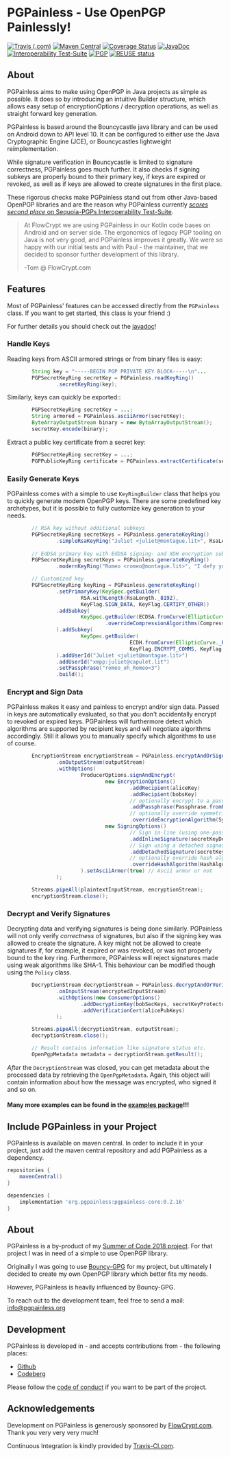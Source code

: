 <!--
SPDX-FileCopyrightText: 2021 Paul Schaub <info@pgpainless.org>

SPDX-License-Identifier: Apache-2.0
-->

# PGPainless - Use OpenPGP Painlessly!

[![Travis (.com)](https://travis-ci.com/pgpainless/pgpainless.svg?branch=master)](https://travis-ci.com/pgpainless/pgpainless)
[![Maven Central](https://badgen.net/maven/v/maven-central/org.pgpainless/pgpainless-core)](https://search.maven.org/artifact/org.pgpainless/pgpainless-core)
[![Coverage Status](https://coveralls.io/repos/github/pgpainless/pgpainless/badge.svg?branch=master)](https://coveralls.io/github/pgpainless/pgpainless?branch=master)
[![JavaDoc](https://badgen.net/badge/javadoc/yes/green)](https://pgpainless.org/releases/latest/javadoc/)
[![Interoperability Test-Suite](https://badgen.net/badge/Sequoia%20Test%20Suite/%232/green)](https://tests.sequoia-pgp.org/)
[![PGP](https://img.shields.io/badge/pgp-A027%20DB2F%203E1E%20118A-blue)](https://keyoxide.org/7F9116FEA90A5983936C7CFAA027DB2F3E1E118A)
[![REUSE status](https://api.reuse.software/badge/github.com/pgpainless/pgpainless)](https://api.reuse.software/info/github.com/pgpainless/pgpainless)
## About

PGPainless aims to make using OpenPGP in Java projects as simple as possible.
It does so by introducing an intuitive Builder structure, which allows easy 
setup of encryptionOptions / decryption operations, as well as straight forward key generation.

PGPainless is based around the Bouncycastle java library and can be used on Android down to API level 10.
It can be configured to either use the Java Cryptographic Engine (JCE), or Bouncycastles lightweight reimplementation.

While signature verification in Bouncycastle is limited to signature correctness, PGPainless goes much further.
It also checks if signing subkeys are properly bound to their primary key, if keys are expired or revoked, as well as
if keys are allowed to create signatures in the first place.

These rigorous checks make PGPainless stand out from other Java-based OpenPGP libraries and are the reason why
PGPainless currently [*scores second place* on Sequoia-PGPs Interoperability Test-Suite](https://tests.sequoia-pgp.org).

> At FlowCrypt we are using PGPainless in our Kotlin code bases on Android and on server side.
> The ergonomics of legacy PGP tooling on Java is not very good, and PGPainless improves it greatly.
> We were so happy with our initial tests and with Paul - the maintainer, that we decided to sponsor further development of this library.
>
> -Tom @ FlowCrypt.com

## Features

Most of PGPainless' features can be accessed directly from the `PGPainless` class.
If you want to get started, this class is your friend :)

For further details you should check out the [javadoc](https://pgpainless.org/releases/latest/javadoc/)!

### Handle Keys
Reading keys from ASCII armored strings or from binary files is easy:

```java
        String key = "-----BEGIN PGP PRIVATE KEY BLOCK-----\n"...
        PGPSecretKeyRing secretKey = PGPainless.readKeyRing()
                .secretKeyRing(key);
```

Similarly, keys can quickly be exported::

```java
        PGPSecretKeyRing secretKey = ...;
        String armored = PGPainless.asciiArmor(secretKey);
        ByteArrayOutputStream binary = new ByteArrayOutputStream();
        secretKey.encode(binary);
```

Extract a public key certificate from a secret key:

```java
        PGPSecretKeyRing secretKey = ...;
        PGPPublicKeyRing certificate = PGPainless.extractCertificate(secretKey);
```

### Easily Generate Keys
PGPainless comes with a simple to use `KeyRingBuilder` class that helps you to quickly generate modern OpenPGP keys.
There are some predefined key archetypes, but it is possible to fully customize key generation to your needs.

```java
        // RSA key without additional subkeys
        PGPSecretKeyRing secretKeys = PGPainless.generateKeyRing()
                .simpleRsaKeyRing("Juliet <juliet@montague.lit>", RsaLength._4096);
                
        // EdDSA primary key with EdDSA signing- and XDH encryption subkeys
        PGPSecretKeyRing secretKeys = PGPainless.generateKeyRing()
                .modernKeyRing("Romeo <romeo@montague.lit>", "I defy you, stars!");

        // Customized key
        PGPSecretKeyRing keyRing = PGPainless.generateKeyRing()
                .setPrimaryKey(KeySpec.getBuilder(
                        RSA.withLength(RsaLength._8192),
                        KeyFlag.SIGN_DATA, KeyFlag.CERTIFY_OTHER))
                .addSubkey(
                        KeySpec.getBuilder(ECDSA.fromCurve(EllipticCurve._P256), KeyFlag.SIGN_DATA)
                                .overrideCompressionAlgorithms(CompressionAlgorithm.ZLIB)
                ).addSubkey(
                        KeySpec.getBuilder(
                                        ECDH.fromCurve(EllipticCurve._P256),
                                        KeyFlag.ENCRYPT_COMMS, KeyFlag.ENCRYPT_STORAGE)
                ).addUserId("Juliet <juliet@montague.lit>")
                .addUserId("xmpp:juliet@capulet.lit")
                .setPassphrase("romeo_oh_Romeo<3")
                .build();
```

### Encrypt and Sign Data
PGPainless makes it easy and painless to encrypt and/or sign data.
Passed in keys are automatically evaluated, so that you don't accidentally encrypt to revoked or expired keys.
PGPainless will furthermore detect which algorithms are supported by recipient keys and will negotiate
algorithms accordingly.
Still it allows you to manually specify which algorithms to use of course.

```java
        EncryptionStream encryptionStream = PGPainless.encryptAndOrSign()
                .onOutputStream(outputStream)
                .withOptions(
                        ProducerOptions.signAndEncrypt(
                                new EncryptionOptions()
                                        .addRecipient(aliceKey)
                                        .addRecipient(bobsKey)
                                        // optionally encrypt to a passphrase
                                        .addPassphrase(Passphrase.fromPassword("password123"))
                                        // optionally override symmetric encryption algorithm
                                        .overrideEncryptionAlgorithm(SymmetricKeyAlgorithm.AES_192),
                                new SigningOptions()
                                        // Sign in-line (using one-pass-signature packet)
                                        .addInlineSignature(secretKeyDecryptor, aliceSecKey, signatureType)
                                        // Sign using a detached signature
                                        .addDetachedSignature(secretKeyDecryptor, aliceSecKey, signatureType)
                                        // optionally override hash algorithm
                                        .overrideHashAlgorithm(HashAlgorithm.SHA256)
                        ).setAsciiArmor(true) // Ascii armor or not
                );

        Streams.pipeAll(plaintextInputStream, encryptionStream);
        encryptionStream.close();
```

### Decrypt and Verify Signatures

Decrypting data and verifying signatures is being done similarly.
PGPainless will not only verify *correctness* of signatures, but also if the signing key was allowed to create the signature.
A key might not be allowed to create signatures if, for example, it expired or was revoked, or was not properly bound to the key ring.
Furthermore, PGPainless will reject signatures made using weak algorithms like SHA-1. 
This behaviour can be modified though using the `Policy` class.

```java
        DecryptionStream decryptionStream = PGPainless.decryptAndOrVerify()
                .onInputStream(encryptedInputStream)
                .withOptions(new ConsumerOptions()
                        .addDecryptionKey(bobSecKeys, secretKeyProtector)
                        .addVerificationCert(alicePubKeys)
                );

        Streams.pipeAll(decryptionStream, outputStream);
        decryptionStream.close();

        // Result contains information like signature status etc.
        OpenPgpMetadata metadata = decryptionStream.getResult();
```

*After* the `DecryptionStream` was closed, you can get metadata about the processed data by retrieving the `OpenPgpMetadata`.
Again, this object will contain information about how the message was encrypted, who signed it and so on.

#### Many more examples can be found in the [examples package](pgpainless-core/src/test/java/org/pgpainless/example)!!!

## Include PGPainless in your Project

PGPainless is available on maven central. In order to include it in your project, just add the 
maven central repository and add PGPainless as a dependency.

```gradle
repositories {
	mavenCentral()
}

dependencies {
	implementation 'org.pgpainless:pgpainless-core:0.2.16'
}
```

## About
PGPainless is a by-product of my [Summer of Code 2018 project](https://blog.jabberhead.tk/summer-of-code-2018/).
For that project I was in need of a simple to use OpenPGP library.

Originally I was going to use [Bouncy-GPG](https://github.com/neuhalje/bouncy-gpg) for my project,
but ultimately I decided to create my own OpenPGP library which better fits my needs.

However, PGPainless is heavily influenced by Bouncy-GPG.

To reach out to the development team, feel free to send a mail: info@pgpainless.org

## Development
PGPainless is developed in - and accepts contributions from - the following places:

* [Github](https://github.com/pgpainless/pgpainless)
* [Codeberg](https://codeberg.org/PGPainless/pgpainless)

Please follow the [code of conduct](CODE_OF_CONDUCT.md) if you want to be part of the project.

## Acknowledgements
Development on PGPainless is generously sponsored by [FlowCrypt.com](https://flowcrypt.com). Thank you very very very much!

Continuous Integration is kindly provided by [Travis-CI.com](https://travis-ci.com/).
